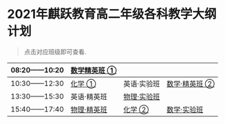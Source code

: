# 2021年麒跃教育高二年级各科教学大纲计划
> 点击对应班级即可查看.  


| 08:20——10:20 | [数学精英班 ①](数学.png) |             |               |
| ------------ | ------------- | ----------- | ------------- |
| 10:30——12:30 | [化学 ①](化学m.png)        | 英语·实验班 | [数学·精英班 ②](数学.png) |
| 13:30——15:30 | 英语·精英班   | [物理·实验班](物理.png) |               |
| 15:40——17:40 | [物理·精英班](物理.png)   | [化学 ②](化学h.png)      | [数学·实验班](数学.png)   |

